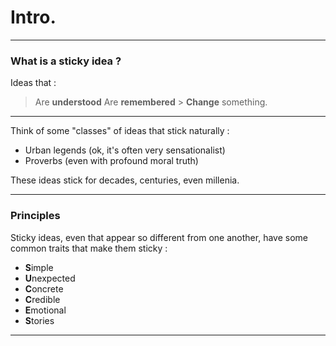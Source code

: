 # Intro.

---

### What is a sticky idea ?

Ideas that :

> Are **understood**
> Are **remembered** > **Change** something.

---

Think of some "classes" of ideas that stick naturally :

- Urban legends (ok, it's often very sensationalist)
- Proverbs (even with profound moral truth)

These ideas stick for decades, centuries, even millenia.

---

### Principles

Sticky ideas, even that appear so different from one another, have some common traits that make them sticky :

- **S**imple
- **U**nexpected
- **C**oncrete
- **C**redible
- **E**motional
- **S**tories

---
